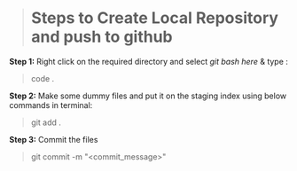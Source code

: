 > # Steps to Create Local Repository and push to github<br>

 **Step 1:** Right click on the required directory and select *git bash here* & type : <br>
> code .<br>

 **Step 2:** Make some dummy files and put it on the staging index using below commands in terminal: <br>
> git add .<br>

 **Step 3:** Commit the files<br>
> git commit -m "<commit_message>"